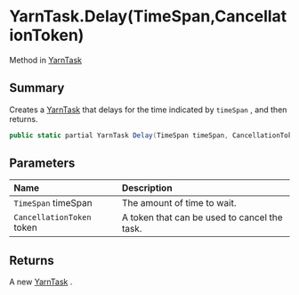 # YarnTask.Delay(TimeSpan,CancellationToken)

Method in [YarnTask](/docs/api/csharp/yarn.unity.yarntask-1.md)

## Summary


Creates a  [YarnTask](yarn.unity.yarntask-1.md)  that delays for the time indicated
by  `timeSpan` , and then returns.


```csharp
public static partial YarnTask Delay(TimeSpan timeSpan, CancellationToken token = default);
```

## Parameters

|Name|Description|
|:---|:---|
|`TimeSpan` timeSpan|The amount of time to wait.|
|`CancellationToken` token|A token that can be used to cancel the task.|

## Returns

A new  [YarnTask](yarn.unity.yarntask-1.md) .


